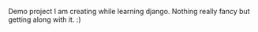 Demo  project I am creating while learning django. Nothing really fancy but getting along with it. :)
